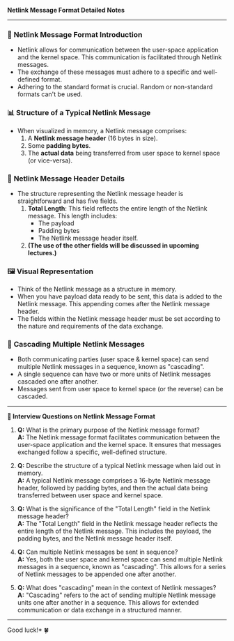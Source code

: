 **Netlink Message Format Detailed Notes**

---

### 📝 **Netlink Message Format Introduction**

- Netlink allows for communication between the user-space application and the kernel space. This communication is facilitated through Netlink messages.
- The exchange of these messages must adhere to a specific and well-defined format.
- Adhering to the standard format is crucial. Random or non-standard formats can't be used.
  
### 📊 **Structure of a Typical Netlink Message**

- When visualized in memory, a Netlink message comprises:
  1. A **Netlink message header** (16 bytes in size).
  2. Some **padding bytes**.
  3. The **actual data** being transferred from user space to kernel space (or vice-versa).

### 📌 **Netlink Message Header Details**

- The structure representing the Netlink message header is straightforward and has five fields.
  1. **Total Length**: This field reflects the entire length of the Netlink message. This length includes:
     - The payload
     - Padding bytes
     - The Netlink message header itself.
  2. **(The use of the other fields will be discussed in upcoming lectures.)**

### 🖼 **Visual Representation**

- Think of the Netlink message as a structure in memory.
- When you have payload data ready to be sent, this data is added to the Netlink message. This appending comes after the Netlink message header.
- The fields within the Netlink message header must be set according to the nature and requirements of the data exchange.

### 🔗 **Cascading Multiple Netlink Messages**

- Both communicating parties (user space & kernel space) can send multiple Netlink messages in a sequence, known as "cascading".
- A single sequence can have two or more units of Netlink messages cascaded one after another.
- Messages sent from user space to kernel space (or the reverse) can be cascaded.
  
---

**📜 Interview Questions on Netlink Message Format**

1. **Q:** What is the primary purpose of the Netlink message format?  
   **A:** The Netlink message format facilitates communication between the user-space application and the kernel space. It ensures that messages exchanged follow a specific, well-defined structure.

2. **Q:** Describe the structure of a typical Netlink message when laid out in memory.  
   **A:** A typical Netlink message comprises a 16-byte Netlink message header, followed by padding bytes, and then the actual data being transferred between user space and kernel space.

3. **Q:** What is the significance of the "Total Length" field in the Netlink message header?  
   **A:** The "Total Length" field in the Netlink message header reflects the entire length of the Netlink message. This includes the payload, the padding bytes, and the Netlink message header itself.

4. **Q:** Can multiple Netlink messages be sent in sequence?  
   **A:** Yes, both the user space and kernel space can send multiple Netlink messages in a sequence, known as "cascading". This allows for a series of Netlink messages to be appended one after another.

5. **Q:** What does "cascading" mean in the context of Netlink messages?  
   **A:** "Cascading" refers to the act of sending multiple Netlink message units one after another in a sequence. This allows for extended communication or data exchange in a structured manner.

---
 Good luck!* 🍀
